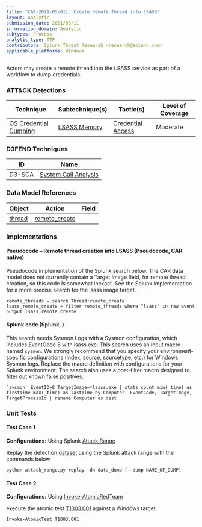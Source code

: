 ```yaml
---
title: "CAR-2021-05-011: Create Remote Thread into LSASS"
layout: analytic
submission_date: 2021/05/11
information_domain: Analytic
subtypes: Process
analytic_type: TTP
contributors: Splunk Threat Research <research@splunk.com>
applicable_platforms: Windows
---
```



Actors may create a remote thread into the LSASS service as part of a workflow to dump credentials.


### ATT&CK Detections

|Technique|Subtechnique(s)|Tactic(s)|Level of Coverage|
|---|---|---|---|
|[OS Credential Dumping](https://attack.mitre.org/techniques/T1003/)|[LSASS Memory](https://attack.mitre.org/techniques/T1003/001/)|[Credential Access](https://attack.mitre.org/tactics/TA0006/)|Moderate|


### D3FEND Techniques

|ID|Name|
|---|---| 
|D3-SCA | [System Call Analysis](https://d3fend.mitre.org/technique/d3f:SystemCallAnalysis)| 



### Data Model References

|Object|Action|Field|
|---|---|---|
|[thread](/data_model/thread) | [remote_create](/data_model/thread#remote_create) | [](/data_model/thread#) |



### Implementations

#### Pseudocode – Remote thread creation into LSASS (Pseudocode, CAR native)


Pseudocode implementation of the Splunk search below. The CAR data model does not currently contain a Target Image field, for remote thread creation, so this code Is somewhat inexact. See the Splunk implementation for a more precise search for the lsass image target.


```
remote_threads = search Thread:remote_create
lsass_remote_create = filter remote_threads where "lsass" in raw event
output lsass_remote_create
```


#### Splunk code (Splunk, )


This search needs Sysmon Logs with a Sysmon configuration, which includes EventCode 8 with lsass.exe. This search uses an input macro named `sysmon`. We strongly recommend that you specify your environment-specific configurations (index, source, sourcetype, etc.) for Windows Sysmon logs. Replace the macro definition with configurations for your Splunk environment. The search also uses a post-filter macro designed to filter out known false positives.


```
`sysmon` EventID=8 TargetImage=*lsass.exe | stats count min(_time) as firstTime max(_time) as lastTime by Computer, EventCode, TargetImage, TargetProcessId | rename Computer as dest
```



### Unit Tests

#### Test Case 1

**Configurations:** Using Splunk [Attack Range](https://github.com/splunk/attack_range)

Replay the detection [dataset](https://media.githubusercontent.com/media/splunk/attack_data/master/datasets/attack_techniques/T1003.001/atomic_red_team/windows-sysmon.log)  using the Splunk attack range with the commands below

```
python attack_range.py replay -dn data_dump [--dump NAME_OF_DUMP]
```

#### Test Case 2

**Configurations:** Using [Invoke-AtomicRedTeam](https://github.com/redcanaryco/invoke-atomicredteam)

execute the atomic test [T1003.001](https://github.com/redcanaryco/atomic-red-team/tree/master/atomics/T1003.001) against a Windows target.

```
Invoke-AtomicTest T1003.001
```


